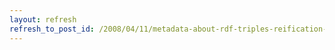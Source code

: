 ```yaml
---
layout: refresh
refresh_to_post_id: /2008/04/11/metadata-about-rdf-triples-reification-and-linked-data
---
```

